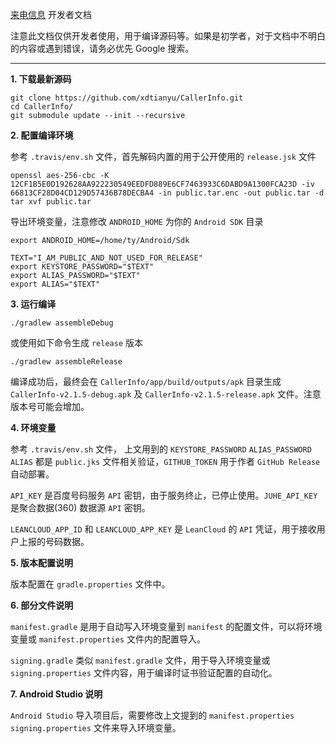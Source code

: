 [来电信息](https://github.com/xdtianyu/CallerInfo) 开发者文档

注意此文档仅供开发者使用，用于编译源码等。如果是初学者，对于文档中不明白的内容或遇到错误，请务必优先 Google 搜索。

----------------

**1\. 下载最新源码**

```
git clone https://github.com/xdtianyu/CallerInfo.git
cd CallerInfo/
git submodule update --init --recursive
```

**2\. 配置编译环境**

参考 `.travis/env.sh` 文件，首先解码内置的用于公开使用的 `release.jsk` 文件

```
openssl aes-256-cbc -K 12CF1B5E0D192628AA922230549EEDFD889E6CF7463933C6DABD9A1300FCA23D -iv 66813CF28D04CD129D57436B78DECBA4 -in public.tar.enc -out public.tar -d
tar xvf public.tar
```

导出环境变量，注意修改 `ANDROID_HOME` 为你的 `Android SDK` 目录

```
export ANDROID_HOME=/home/ty/Android/Sdk

TEXT="I_AM_PUBLIC_AND_NOT_USED_FOR_RELEASE"
export KEYSTORE_PASSWORD="$TEXT"
export ALIAS_PASSWORD="$TEXT"
export ALIAS="$TEXT"
```

**3\. 运行编译**

```
./gradlew assembleDebug
```

或使用如下命令生成 `release` 版本

```
./gradlew assembleRelease
```

编译成功后，最终会在 `CallerInfo/app/build/outputs/apk` 目录生成 `CallerInfo-v2.1.5-debug.apk` 及 `CallerInfo-v2.1.5-release.apk` 文件。注意版本号可能会增加。


**4\. 环境变量**

参考 `.travis/env.sh` 文件， 上文用到的 `KEYSTORE_PASSWORD` `ALIAS_PASSWORD` `ALIAS` 都是 `public.jks` 文件相关验证，`GITHUB_TOKEN` 用于作者 `GitHub Release` 自动部署。

`API_KEY` 是百度号码服务 `API` 密钥，由于服务终止，已停止使用。`JUHE_API_KEY` 是聚合数据(360) 数据源 `API` 密钥。 

`LEANCLOUD_APP_ID` 和 `LEANCLOUD_APP_KEY` 是 `LeanCloud` 的 `API` 凭证，用于接收用户上报的号码数据。

**5\. 版本配置说明**

版本配置在 `gradle.properties` 文件中。

**6\. 部分文件说明**

`manifest.gradle` 是用于自动写入环境变量到 `manifest` 的配置文件，可以将环境变量或 `manifest.properties` 文件内的配置导入。

`signing.gradle` 类似 `manifest.gradle` 文件，用于导入环境变量或 `signing.properties` 文件内容，用于编译时证书验证配置的自动化。

**7\. Android Studio 说明**

`Android Studio` 导入项目后，需要修改上文提到的 `manifest.properties` `signing.properties` 文件来导入环境变量。



